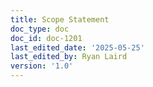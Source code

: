 ```yaml
---
title: Scope Statement
doc_type: doc
doc_id: doc-1201
last_edited_date: '2025-05-25'
last_edited_by: Ryan Laird
version: '1.0'
---
```



